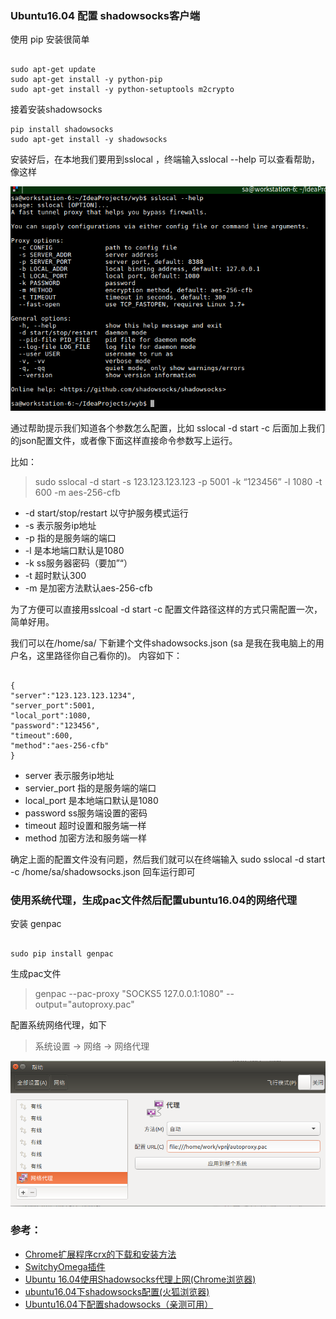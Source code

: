 
 
### Ubuntu16.04 配置 shadowsocks客户端
使用 pip 安装很简单

```aidl

sudo apt-get update
sudo apt-get install -y python-pip
sudo apt-get install -y python-setuptools m2crypto

```

接着安装shadowsocks

```
pip install shadowsocks
sudo apt-get install -y shadowsocks

```

安装好后，在本地我们要用到sslocal ，终端输入sslocal --help 可以查看帮助，像这样

![image](https://raw.githubusercontent.com/wangyongbin/my/master/vpn/images/vu1.png)

通过帮助提示我们知道各个参数怎么配置，比如 sslocal -d start -c 后面加上我们的json配置文件，或者像下面这样直接命令参数写上运行。

比如：

> sudo sslocal -d start -s 123.123.123.123 -p 5001 -k “123456” -l 1080 -t 600 -m aes-256-cfb

* -d start/stop/restart 以守护服务模式运行 
* -s 表示服务ip地址
* -p 指的是服务端的端口 
* -l 是本地端口默认是1080
* -k ss服务器密码（要加”“）
* -t 超时默认300
* -m 是加密方法默认aes-256-cfb

为了方便可以直接用sslcoal -d start -c 配置文件路径这样的方式只需配置一次，简单好用。

我们可以在/home/sa/ 下新建个文件shadowsocks.json  (sa 是我在我电脑上的用户名，这里路径你自己看你的)。
内容如下：

```aidl

{
"server":"123.123.123.1234",
"server_port":5001,
"local_port":1080,
"password":"123456",
"timeout":600,
"method":"aes-256-cfb"
}

```

* server  表示服务ip地址
* servier_port  指的是服务端的端口 
* local_port  是本地端口默认是1080
* password  ss服务端设置的密码
* timeout  超时设置和服务端一样
* method  加密方法和服务端一样

确定上面的配置文件没有问题，然后我们就可以在终端输入 sudo sslocal -d start -c /home/sa/shadowsocks.json 回车运行即可


### 使用系统代理，生成pac文件然后配置ubuntu16.04的网络代理

安装 genpac

```aidl

sudo pip install genpac

```

生成pac文件

> genpac --pac-proxy "SOCKS5 127.0.0.1:1080" --output="autoproxy.pac"

配置系统网络代理，如下

> 系统设置 -> 网络 -> 网络代理

![image](https://raw.githubusercontent.com/wangyongbin/my/master/vpn/images/vu2.png)


### 参考：
* [Chrome扩展程序crx的下载和安装方法](https://jingyan.baidu.com/article/e4511cf35c2df92b845eafb3.html)
* [SwitchyOmega插件](https://github.com/FelisCatus/SwitchyOmega/releases)
* [Ubuntu 16.04使用Shadowsocks代理上网(Chrome浏览器)](https://blog.csdn.net/u79501/article/details/69666754?readlog)
* [ubuntu16.04下shadowsocks配置(火狐浏览器)](https://blog.csdn.net/weixin_40320794/article/details/79287287)
* [Ubuntu16.04下配置shadowsocks（亲测可用）](https://blog.csdn.net/mynameis121/article/details/70191057)
